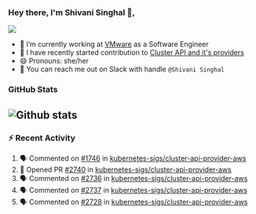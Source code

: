 ### Hey there, I'm Shivani Singhal 👋, 
![](https://komarev.com/ghpvc/?username=shivi28&color=green)

- 🔭 I’m currently working at [VMware](https://tanzu.vmware.com/) as a Software Engineer
- 👯 I have recently started contribution to [Cluster API and it's providers](https://github.com/kubernetes-sigs/cluster-api)
- 😄 Pronouns: she/her
- 💞️ You can reach me out on Slack with handle `@Shivani Singhal` 


### GitHub Stats

![Github stats](https://github-readme-stats.vercel.app/api?username=shivi28&count_private=true&show_icons=true&theme=dark&include_all_commits=true)
---

### :zap: Recent Activity

<!--START_SECTION:activity-->
1. 🗣 Commented on [#1746](https://github.com/kubernetes-sigs/cluster-api-provider-aws/issues/1746) in [kubernetes-sigs/cluster-api-provider-aws](https://github.com/kubernetes-sigs/cluster-api-provider-aws)
2. 💪 Opened PR [#2740](https://github.com/kubernetes-sigs/cluster-api-provider-aws/pull/2740) in [kubernetes-sigs/cluster-api-provider-aws](https://github.com/kubernetes-sigs/cluster-api-provider-aws)
3. 🗣 Commented on [#2736](https://github.com/kubernetes-sigs/cluster-api-provider-aws/issues/2736) in [kubernetes-sigs/cluster-api-provider-aws](https://github.com/kubernetes-sigs/cluster-api-provider-aws)
4. 🗣 Commented on [#2737](https://github.com/kubernetes-sigs/cluster-api-provider-aws/issues/2737) in [kubernetes-sigs/cluster-api-provider-aws](https://github.com/kubernetes-sigs/cluster-api-provider-aws)
5. 🗣 Commented on [#2728](https://github.com/kubernetes-sigs/cluster-api-provider-aws/issues/2728) in [kubernetes-sigs/cluster-api-provider-aws](https://github.com/kubernetes-sigs/cluster-api-provider-aws)
<!--END_SECTION:activity-->

